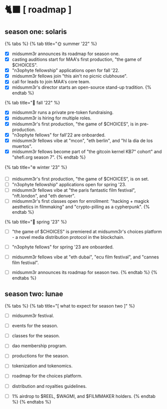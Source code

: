 # 🐈⬛ \[ roadmap ]

## season one: solaris



{% tabs %}
{% tab title="🌞  summer '22" %}
* [x] midsumm3r announces its roadmap for season one.
* [x] casting auditions start for MAA's first production, "the game of $CHOICES".
* [x] "n3ophyte fellowship" applications open for fall '22.
* [x] midsumm3r fellows join "this ain't no picnic clubhouse".
* [x] call for leads to join MAA's core team.
* [x] midsumm3r's director starts an open-source stand-up tradition.
{% endtab %}

{% tab title="🍁 fall '22" %}
* [x] midsumm3r runs a private pre-token fundraising.
* [x] midsumm3r is hiring for multiple roles.
* [x] midsumm3r's first production, "the game of $CHOICES", is in pre-production.
* [x] "n3ophyte fellows" for fall'22 are onboarded.
* [x] midsumm3r fellows vibe at "mcon", "eth berlin", and "hl la dia de los muertos".
* [x] midsumm3r fellows become part of "the gitcoin kernel KB7" cohort" and "shefi.org season 7".
{% endtab %}

{% tab title="❄️ winter '23" %}
* [ ] midsumm3r's first production, "the game of $CHOICES", is on set.
* [ ] "n3ophyte fellowship" applications open for spring '23.
* [ ] midsumm3r fellows vibe at "the paris fantastic film festival", "nft.london", and "eth denver".
* [ ] midsumm3r's first classes open for enrollment: "hacking + magick aesthetics in filmmaking" and "crypto-pilling as a cypherpunk".
{% endtab %}

{% tab title="🌹 spring '23" %}
* [ ] "the game of $CHOICES" is premiered at midsumm3r's choices platform - a novel media distribution protocol in the blockchain.
* [ ] "n3ophyte fellows" for spring '23 are onboarded.
* [ ] midsumm3r fellows vibe at "eth dubai", "ecu film festival", and "cannes film festival".
* [ ] midsumm3r announces its roadmap for season two.
{% endtab %}
{% endtabs %}



## season two: lunae



{% tabs %}
{% tab title="[  what to expect for season two ]" %}
* [ ] midsumm3r festival.
* [ ] events for the season.
* [ ] classes for the season.
* [ ] dao membership program.
* [ ] productions for the season.
* [ ] tokenization and tokenomics.
* [ ] roadmap for the choices platform.
* [ ] distribution and royalties guidelines.
* [ ] 1% airdrop to $REEL, $WAGMI, and $FILMMAKER holders.&#x20;
{% endtab %}
{% endtabs %}

